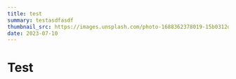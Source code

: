 ```yaml
---
title: test
summary: testasdfasdf
thumbnail_src: https://images.unsplash.com/photo-1688362378019-15b0312dfce2?ixlib=rb-4.0.3&ixid=M3wxMjA3fDB8MHxwaG90by1wYWdlfHx8fGVufDB8fHx8fA%3D%3D&auto=format&fit=crop&w=1170&q=80
date: 2023-07-10
---
```

# Test